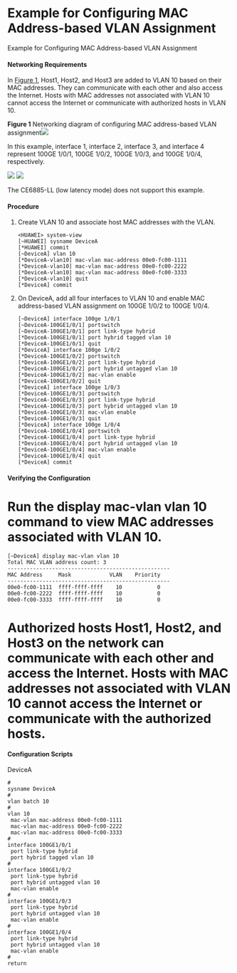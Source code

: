 Example for Configuring MAC Address-based VLAN Assignment
=========================================================

Example for Configuring MAC Address-based VLAN Assignment

#### Networking Requirements

In [Figure 1](#EN-US_TASK_0000001130622862__fig67001658141112), Host1, Host2, and Host3 are added to VLAN 10 based on their MAC addresses. They can communicate with each other and also access the Internet. Hosts with MAC addresses not associated with VLAN 10 cannot access the Internet or communicate with authorized hosts in VLAN 10.

**Figure 1** Networking diagram of configuring MAC address-based VLAN assignment![](public_sys-resources/note_3.0-en-us.png) 

In this example, interface 1, interface 2, interface 3, and interface 4 represent 100GE 1/0/1, 100GE 1/0/2, 100GE 1/0/3, and 100GE 1/0/4, respectively.


  
![](figure/en-us_image_0000001130782702.png)
![](public_sys-resources/note_3.0-en-us.png) 

The CE6885-LL (low latency mode) does not support this example.



#### Procedure

1. Create VLAN 10 and associate host MAC addresses with the VLAN.
   
   
   ```
   <HUAWEI> system-view
   [~HUAWEI] sysname DeviceA
   [*HUAWEI] commit
   [~DeviceA] vlan 10
   [*DeviceA-vlan10] mac-vlan mac-address 00e0-fc00-1111
   [*DeviceA-vlan10] mac-vlan mac-address 00e0-fc00-2222
   [*DeviceA-vlan10] mac-vlan mac-address 00e0-fc00-3333
   [*DeviceA-vlan10] quit
   [*DeviceA] commit
   ```
2. On DeviceA, add all four interfaces to VLAN 10 and enable MAC address-based VLAN assignment on 100GE 1/0/2 to 100GE 1/0/4.
   
   
   ```
   [~DeviceA] interface 100ge 1/0/1
   [~DeviceA-100GE1/0/1] portswitch
   [~DeviceA-100GE1/0/1] port link-type hybrid
   [*DeviceA-100GE1/0/1] port hybrid tagged vlan 10
   [*DeviceA-100GE1/0/1] quit
   [*DeviceA] interface 100ge 1/0/2
   [*DeviceA-100GE1/0/2] portswitch
   [*DeviceA-100GE1/0/2] port link-type hybrid
   [*DeviceA-100GE1/0/2] port hybrid untagged vlan 10
   [*DeviceA-100GE1/0/2] mac-vlan enable
   [*DeviceA-100GE1/0/2] quit
   [*DeviceA] interface 100ge 1/0/3
   [*DeviceA-100GE1/0/3] portswitch
   [*DeviceA-100GE1/0/3] port link-type hybrid
   [*DeviceA-100GE1/0/3] port hybrid untagged vlan 10
   [*DeviceA-100GE1/0/3] mac-vlan enable
   [*DeviceA-100GE1/0/3] quit
   [*DeviceA] interface 100ge 1/0/4
   [*DeviceA-100GE1/0/4] portswitch
   [*DeviceA-100GE1/0/4] port link-type hybrid
   [*DeviceA-100GE1/0/4] port hybrid untagged vlan 10
   [*DeviceA-100GE1/0/4] mac-vlan enable
   [*DeviceA-100GE1/0/4] quit
   [*DeviceA] commit
   ```

#### Verifying the Configuration

# Run the **display mac-vlan vlan 10** command to view MAC addresses associated with VLAN 10.

```
[~DeviceA] display mac-vlan vlan 10
Total MAC VLAN address count: 3
---------------------------------------------------
MAC Address     Mask            VLAN    Priority
---------------------------------------------------
00e0-fc00-1111  ffff-ffff-ffff    10           0
00e0-fc00-2222  ffff-ffff-ffff    10           0
00e0-fc00-3333  ffff-ffff-ffff    10           0
```

# Authorized hosts Host1, Host2, and Host3 on the network can communicate with each other and access the Internet. Hosts with MAC addresses not associated with VLAN 10 cannot access the Internet or communicate with the authorized hosts.


#### Configuration Scripts

DeviceA

```
#
sysname DeviceA
#
vlan batch 10
#
vlan 10
 mac-vlan mac-address 00e0-fc00-1111
 mac-vlan mac-address 00e0-fc00-2222
 mac-vlan mac-address 00e0-fc00-3333
#
interface 100GE1/0/1
 port link-type hybrid
 port hybrid tagged vlan 10
#
interface 100GE1/0/2
 port link-type hybrid
 port hybrid untagged vlan 10
 mac-vlan enable
#
interface 100GE1/0/3
 port link-type hybrid
 port hybrid untagged vlan 10
 mac-vlan enable
#
interface 100GE1/0/4
 port link-type hybrid
 port hybrid untagged vlan 10
 mac-vlan enable
#
return
```